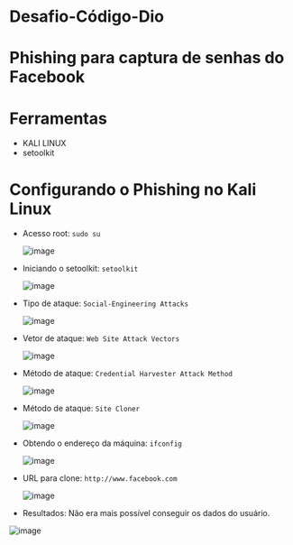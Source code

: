 # Desafio-Código-Dio
# Phishing para captura de senhas do Facebook
# Ferramentas
* KALI LINUX
* setoolkit
# Configurando o Phishing no Kali Linux
* Acesso root: `sudo su`
  
  ![image](https://github.com/user-attachments/assets/ac27ff74-19d6-4f2e-9c7c-372dfaed570c)

* Iniciando o setoolkit: `setoolkit`
  
  ![image](https://github.com/user-attachments/assets/5f1f1e05-c96e-40a0-b9ba-7a04b8d8325b)
  
* Tipo de ataque: `Social-Engineering Attacks`

  ![image](https://github.com/user-attachments/assets/02fc4244-319e-4232-b876-f4ac696f388e)
  
* Vetor de ataque: `Web Site Attack Vectors`

  ![image](https://github.com/user-attachments/assets/30833655-a010-4af8-9dd9-86ee3a224417)

* Método de ataque: `Credential Harvester Attack Method`

  ![image](https://github.com/user-attachments/assets/cefd4914-23d4-41ce-bae1-98097887bf56)
  
* Método de ataque: `Site Cloner`

  ![image](https://github.com/user-attachments/assets/831cc1c0-31d8-4e6a-b298-9651b88da6af)
  
* Obtendo o endereço da máquina: `ifconfig`

  ![image](https://github.com/user-attachments/assets/d14933f9-ddf9-457c-8faa-3f60da05ecd0)
  
* URL para clone: `http://www.facebook.com`

  ![image](https://github.com/user-attachments/assets/2fd84243-d559-4fad-b3f6-4195c68c9a4e)
  
* Resultados:
  Não era mais possível conseguir os dados do usuário.

![image](https://github.com/user-attachments/assets/fae1a719-4d05-4384-a27b-329630e564a2)




  
